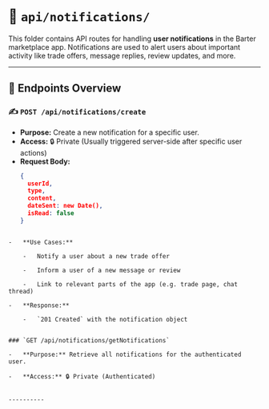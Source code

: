 
# 🔔 `api/notifications/`

This folder contains API routes for handling **user notifications** in the Barter marketplace app. Notifications are used to alert users about important activity like trade offers, message replies, review updates, and more.

---

## 📁 Endpoints Overview

### ✍️ `POST /api/notifications/create`
- **Purpose:** Create a new notification for a specific user.
- **Access:** 🔒 Private (Usually triggered server-side after specific user actions)
- **Request Body:**
  ```json
  {
    userId,
    type,
    content,
    dateSent: new Date(),
    isRead: false
  }
```

-   **Use Cases:**
    
    -   Notify a user about a new trade offer
        
    -   Inform a user of a new message or review
        
    -   Link to relevant parts of the app (e.g. trade page, chat thread)
        
-   **Response:**
    
    -   `201 Created` with the notification object


### `GET /api/notifications/getNotifications`

-   **Purpose:** Retrieve all notifications for the authenticated user.
    
-   **Access:** 🔒 Private (Authenticated)
        

----------